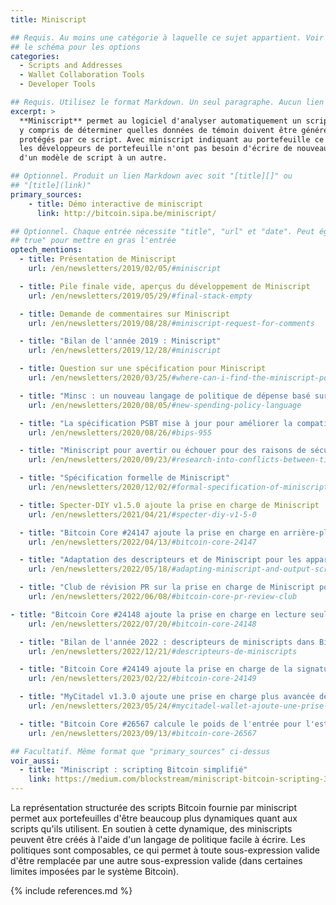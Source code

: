 ```yaml
---
title: Miniscript

## Requis. Au moins une catégorie à laquelle ce sujet appartient. Voir
## le schéma pour les options
categories:
  - Scripts and Addresses
  - Wallet Collaboration Tools
  - Developer Tools

## Requis. Utilisez le format Markdown. Un seul paragraphe. Aucun lien autorisé.
excerpt: >
  **Miniscript** permet au logiciel d'analyser automatiquement un script,
  y compris de déterminer quelles données de témoin doivent être générées pour dépenser des bitcoins
  protégés par ce script. Avec miniscript indiquant au portefeuille ce qu'il doit faire,
  les développeurs de portefeuille n'ont pas besoin d'écrire de nouveau code lorsqu'ils passent
  d'un modèle de script à un autre.

## Optionnel. Produit un lien Markdown avec soit "[title][]" ou
## "[title](link)"
primary_sources:
    - title: Démo interactive de miniscript
      link: http://bitcoin.sipa.be/miniscript/

## Optionnel. Chaque entrée nécessite "title", "url" et "date". Peut également utiliser "feature:
## true" pour mettre en gras l'entrée
optech_mentions:
  - title: Présentation de Miniscript
    url: /en/newsletters/2019/02/05/#miniscript

  - title: Pile finale vide, aperçus du développement de Miniscript
    url: /en/newsletters/2019/05/29/#final-stack-empty

  - title: Demande de commentaires sur Miniscript
    url: /en/newsletters/2019/08/28/#miniscript-request-for-comments

  - title: "Bilan de l'année 2019 : Miniscript"
    url: /en/newsletters/2019/12/28/#miniscript

  - title: Question sur une spécification pour Miniscript
    url: /en/newsletters/2020/03/25/#where-can-i-find-the-miniscript-policy-language-specification

  - title: "Minsc : un nouveau langage de politique de dépense basé sur Miniscript"
    url: /en/newsletters/2020/08/05/#new-spending-policy-language

  - title: "La spécification PSBT mise à jour pour améliorer la compatibilité avec Miniscript"
    url: /en/newsletters/2020/08/26/#bips-955

  - title: "Miniscript pour avertir ou échouer pour des raisons de sécurité lorsque des verrous de temps/hauteur sont utilisés"
    url: /en/newsletters/2020/09/23/#research-into-conflicts-between-timelocks-and-heightlocks

  - title: "Spécification formelle de Miniscript"
    url: /en/newsletters/2020/12/02/#formal-specification-of-miniscript

  - title: Specter-DIY v1.5.0 ajoute la prise en charge de Miniscript
    url: /en/newsletters/2021/04/21/#specter-diy-v1-5-0

  - title: "Bitcoin Core #24147 ajoute la prise en charge en arrière-plan de Miniscript"
    url: /en/newsletters/2022/04/13/#bitcoin-core-24147

  - title: "Adaptation des descripteurs et de Miniscript pour les appareils de signature matérielle"
    url: /en/newsletters/2022/05/18/#adapting-miniscript-and-output-script-descriptors-for-hardware-signing-devices

  - title: "Club de révision PR sur la prise en charge de Miniscript pour les descripteurs"
    url: /en/newsletters/2022/06/08/#bitcoin-core-pr-review-club

- title: "Bitcoin Core #24148 ajoute la prise en charge en lecture seule pour les descripteurs contenant des miniscripts"
    url: /en/newsletters/2022/07/20/#bitcoin-core-24148

  - title: "Bilan de l'année 2022 : descripteurs de miniscripts dans Bitcoin Core"
    url: /en/newsletters/2022/12/21/#descripteurs-de-miniscripts

  - title: "Bitcoin Core #24149 ajoute la prise en charge de la signature pour les descripteurs de sortie basés sur P2WSH et miniscripts"
    url: /en/newsletters/2023/02/22/#bitcoin-core-24149

  - title: "MyCitadel v1.3.0 ajoute une prise en charge plus avancée des miniscripts"
    url: /en/newsletters/2023/05/24/#mycitadel-wallet-ajoute-une-prise-en-charge-améliorée-des-miniscripts

  - title: "Bitcoin Core #26567 calcule le poids de l'entrée pour l'estimation des frais en utilisant miniscript et descripteurs"
    url: /en/newsletters/2023/09/13/#bitcoin-core-26567

## Facultatif. Même format que "primary_sources" ci-dessus
voir_aussi:
  - title: "Miniscript : scripting Bitcoin simplifié"
    link: https://medium.com/blockstream/miniscript-bitcoin-scripting-3aeff3853620
---
```

La représentation structurée des scripts Bitcoin fournie par miniscript permet aux portefeuilles d'être beaucoup plus dynamiques quant
aux scripts qu'ils utilisent. En soutien à cette dynamique, des miniscripts peuvent être créés à l'aide d'un langage de politique facile
à écrire. Les politiques sont composables, ce qui permet à toute sous-expression valide d'être remplacée par une autre sous-expression
valide (dans certaines limites imposées par le système Bitcoin).

{% include references.md %}